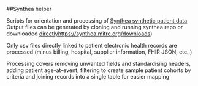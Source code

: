 ##Synthea helper

Scripts for orientation and processing of [Synthea synthetic patient data](https://github.com/synthetichealth/synthea)
Output files can be generated by cloning and running synthea repo or downloaded [directly](https://synthea.mitre.org/downloads)https://synthea.mitre.org/downloads)

Only csv files directly linked to patient electronic health records are processed (minus billing, hospital, supplier information, FHIR JSON, etc.,)

Processing covers removing unwanted fields and standardising headers, adding patient age-at-event, filtering to create sample patient cohorts by criteria and joining records into a single table for easier mapping
